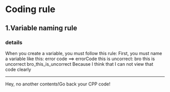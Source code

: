 # Coding rule
## 1.Variable naming rule
### details
When you create a variable, you must follow this rule:
First, you must name a variable like this:
error code  ==>   errorCode
this is uncorrect:
bro this is uncorrect     bro_this_is_uncorrect
Because I think that I can not view that code clearly
<hr>
Hey, no another contents!Go back your CPP code!
